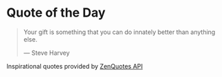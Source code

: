 # Quote of the Day

<!-- QUOTE_START -->
> Your gift is something that you can do innately better than anything else.
>
> — Steve Harvey

Inspirational quotes provided by <a href="https://zenquotes.io/" target="_blank">ZenQuotes API</a>
<!-- QUOTE_END -->